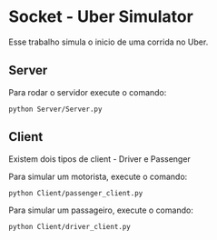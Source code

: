 # Socket - Uber Simulator

Esse trabalho simula o inicio de uma corrida no Uber.

## Server

Para rodar o servidor execute o comando:
```
python Server/Server.py
```

## Client

Existem dois tipos de client - Driver e Passenger

Para simular um motorista, execute o comando:
```
python Client/passenger_client.py
```
Para simular um passageiro, execute o comando:
```
python Client/driver_client.py
```